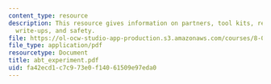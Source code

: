 ```yaml
---
content_type: resource
description: This resource gives information on partners, tool kits, red boxes, experiment
  write-ups, and safety.
file: https://ol-ocw-studio-app-production.s3.amazonaws.com/courses/8-01x-physics-i-classical-mechanics-with-an-experimental-focus-fall-2002/fa42ecd1c7c973e0f14061509e97eda0_abt_experiment.pdf
file_type: application/pdf
resourcetype: Document
title: abt_experiment.pdf
uid: fa42ecd1-c7c9-73e0-f140-61509e97eda0
---
```

